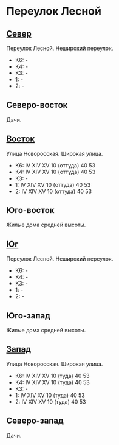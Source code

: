# Переулок Лесной

## [Север](./10385045.md)

Переулок Лесной.
Неширокий переулок.

* K6:   -
* K4:   -
* K3:   -
* 1:    -
* 2:    -

## Северо-восток

Дачи.

## [Восток](./10395060.md)

Улица Новоросская.
Широкая улица.

* K6:   IV  XIV XV
        10 (оттуда) 40  53
* K4:   IV  XIV XV
        10 (оттуда) 40  53
* K3:   -
* 1:    IV  XIV XV
        10 (оттуда) 40  53
* 2:    IV  XIV XV
        10 (оттуда) 40  53

## Юго-восток

Жилые дома средней высоты.

## [Юг](./10390065.md)

Переулок Лесной.
Неширокий переулок.

* K6:   -
* K4:   -
* K3:   -
* 1:    -
* 2:    -

## Юго-запад

Жилые дома средней высоты.

## [Запад](./10385060.md)

Улица Новоросская.
Широкая улица.

* K6:   IV  XIV XV
        10 (туда)   40  53
* K4:   IV  XIV XV
        10 (туда)   40  53
* K3:   -
* 1:    IV  XIV XV
        10 (туда)   40  53
* 2:    IV  XIV XV
        10 (туда)   40  53

## Северо-запад

Дачи.
